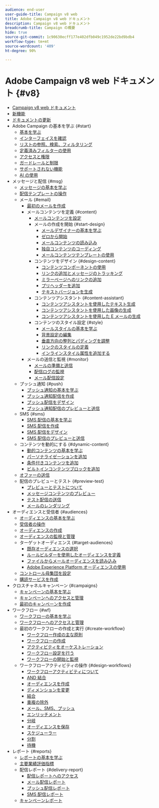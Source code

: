 ```yaml
---
audience: end-user
user-guide-title: Campaign v8 web
title: Adobe Campaign v8 web ドキュメント
description: Campaign v8 web ドキュメント
breadcrumb-title: Campaign の概要
hide: true
source-git-commit: 1c90630ecff177e402dfb049c1952de22bd9bdb4
workflow-type: tm+mt
source-wordcount: '409'
ht-degree: 90%

---
```



# Adobe Campaign v8 web ドキュメント {#v8}

+ [Campaign v8 web ドキュメント](campaign-web-home.md)
+ [新機能](rn/whats-new.md)
+ [ドキュメントの更新](rn/documentation-updates.md)
+ Adobe Campaign の基本を学ぶ {#start}
   + [基本を学ぶ](get-started/get-started.md)
   + [インターフェイスを確認](get-started/user-interface.md)
   + [リストの参照、検索、フィルタリング](get-started/list-filters.md)
   + [定義済みフィルターの使用](get-started/predefined-filters.md)
   + [アクセスと権限](get-started/permissions.md)
   + [ガードレールと制限](get-started/guardrails.md)
   + [サポートされない機能](get-started/unsupported.md)
   + [AI の使用](get-started/using-ai.md)
+ メッセージと配信 {#msg}
   + [メッセージの基本を学ぶ](msg/gs-messages.md)
   + [配信テンプレートの操作](msg/delivery-template.md)
   + メール {#email}
      + [最初のメールを作成](email/create-email.md)
      + メールコンテンツを定義 {#content}
         + [メールコンテンツを設定](content/edit-content.md)
         + メールの作成を開始 {#start-design}
            + [メールデザイナーの基本を学ぶ](content/get-started-email-designer.md)
            + [ゼロから開始](content/create-email-content.md)
            + [メールコンテンツの読み込み](content/existing-content.md)
            + [独自コンテンツのコーディング](content/code-content.md)
            + [メールコンテンツテンプレートの使用](content/email-sample-templates.md)
         + コンテンツをデザイン {#design-content}
            + [コンテンツコンポーネントの使用](content/content-components.md)
            + [リンクの追加とメッセージのトラッキング](content/message-tracking.md)
            + [ミラーページへのリンクの追加](content/mirror-page.md)
            + [プリヘッダーを追加](content/preheader.md)
            + [テキストバージョンを生成](content/text-version-email.md)
         + コンテンツアシスタント {#content-assistant}
            + [コンテンツアシスタントを使用したテキスト生成](content/generative-content.md)
            + [コンテンツアシスタントを使用した画像の生成](content/generative-image.md)
            + [コンテンツアシスタントを使用した E メールの生成](content/generative-email.md)
         + コンテンツのスタイル設定 {#style}
            + [メールスタイルの基本を学ぶ](content/get-started-email-style.md)
            + [背景設定の編集](content/backgrounds.md)
            + [垂直方向の整列とパディングを調整](content/alignment-and-padding.md)
            + [リンクのスタイルの定義](content/styling-links.md)
            + [インラインスタイル属性を追加する](content/inline-styling.md)
      + メールの送信と監視 {#monitor}
         + [メールの準備と送信](monitor/prepare-send.md)
         + [配信ログの監視](monitor/delivery-logs.md)
         + [メール配信設定](advanced-settings/delivery-settings.md)
   + プッシュ通知 {#push}
      + [プッシュ通知の基本を学ぶ](push/gs-push.md)
      + [プッシュ通知配信を作成](push/create-push.md)
      + [プッシュ配信をデザイン](push/content-push.md)
      + [プッシュ通知配信のプレビューと送信](push/send-push.md)
   + SMS {#sms}
      + [SMS 配信の基本を学ぶ](sms/gs-sms.md)
      + [SMS 配信を作成](sms/create-sms.md)
      + [SMS 配信をデザイン](sms/content-sms.md)
      + [SMS 配信のプレビューと送信](sms/send-sms.md)
   + コンテンツを動的にする {#dynamic-content}
      + [動的コンテンツの基本を学ぶ](personalization/gs-personalization.md)
      + [パーソナライゼーションを追加](personalization/personalize.md)
      + [条件付きコンテンツを追加](personalization/conditions.md)
      + [ビルトインコンテンツブロックを追加](personalization/content-blocks.md)
   + [オファーの送信](content/offers.md)
   + 配信のプレビューとテスト {#preview-test}
      + [プレビューとテストについて](preview-test/preview-test.md)
      + [メッセージコンテンツのプレビュー](preview-test/preview-content.md)
      + [テスト配信の送信](preview-test/test-deliveries.md)
      + [メールのレンダリング](preview-test/email-rendering.md)
+ オーディエンスと受信者 {#audiences}
   + [オーディエンスの基本を学ぶ](audience/about-audiences.md)
   + [受信者の操作](audience/about-recipients.md)
   + [オーディエンスの作成](audience/create-audience.md)
   + [オーディエンスの監視と管理](audience/access-audiences.md)
   + ターゲットオーディエンス {#target-audiences}
      + [既存オーディエンスの選択](audience/add-audience.md)
      + [ルールビルダーを使用したオーディエンスを定義](audience/segment-builder.md)
      + [ファイルからメールオーディエンスを読み込み](audience/file-audience.md)
      + [Adobe Experience Platform オーディエンスの使用](audience/aep-audience.md)
   + [コントロール母集団を設定](audience/control-group.md)
   + [購読サービスを作成](audience/create-service.md)
+ クロスチャネルキャンペーン {#campaigns}
   + [キャンペーンの基本を学ぶ](campaigns/gs-campaigns.md)
   + [キャンペーンへのアクセスと管理](campaigns/manage-campaigns.md)
   + [最初のキャンペーンを作成](campaigns/create-campaigns.md)
+ ワークフロー {#wf}
   + [ワークフローの基本を学ぶ](workflows/gs-workflows.md)
   + [ワークフローへのアクセスと管理](workflows/access-monitor.md)
   + 最初のワークフローの作成と実行 {#create-workflow}
      + [ワークフロー作成の主な原則](workflows/gs-workflow-creation.md)
      + [ワークフローの作成](workflows/create-workflow.md)
      + [アクティビティをオーケストレーション](workflows/orchestrate-activities.md)
      + [ワークフロー設定を行う](workflows/workflow-settings.md)
      + [ワークフローの開始と監視](workflows/start-monitor-workflows.md)
   + ワークフローアクティビティの操作 {#design-workflows}
      + [ワークフローアクティビティについて](workflows/activities/about-activities.md)
      + [AND 結合](workflows/activities/and-join.md)
      + [オーディエンスを作成](workflows/activities/build-audience.md)
      + [ディメンションを変更](workflows/activities/change-dimension.md)
      + [結合](workflows/activities/combine.md)
      + [重複の除外](workflows/activities/deduplication.md)
      + [メール、SMS、プッシュ](workflows/activities/channels.md)
      + [エンリッチメント](workflows/activities/enrichment.md)
      + [分岐](workflows/activities/fork.md)
      + [オーディエンスを保存](workflows/activities/save-audience.md)
      + [スケジューラー](workflows/activities/scheduler.md)
      + [分割](workflows/activities/split.md)
      + [待機](workflows/activities/wait.md)
+ レポート {#reports}
   + [レポートの基本を学ぶ](reporting/gs-reports.md)
   + [主要業績評価指標](reporting/kpis.md)
   + 配信レポート {#delivery-report}
      + [配信レポートへのアクセス](reporting/delivery-reports.md)
      + [メール配信レポート](reporting/email-report.md)
      + [プッシュ配信レポート](reporting/push-report.md)
      + [SMS 配信レポート](reporting/sms-report.md)
   + [キャンペーンレポート](reporting/campaign-reports.md)
